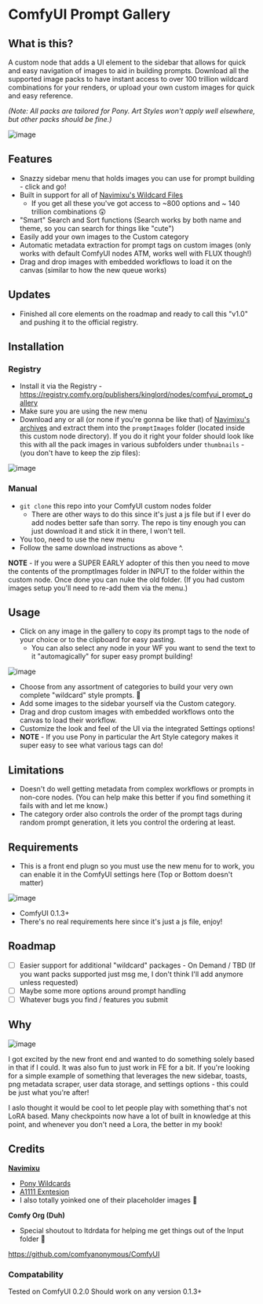 # ComfyUI Prompt Gallery

## What is this?
A custom node that adds a UI element to the sidebar that allows for quick and easy navigation of images to aid in building prompts. Download all the supported image packs to have instant access to over 100 trillion wildcard combinations for your renders, or upload your own custom images for quick and easy reference. 

*(Note: All packs are tailored for Pony. Art Styles won't apply well elsewhere, but other packs should be fine.)*

![image](https://github.com/user-attachments/assets/060cafa4-c387-4530-bd77-fd224946806c)

## Features
- Snazzy sidebar menu that holds images you can use for prompt building - click and go!
- Built in support for all of [Navimixu's Wildcard Files](https://civitai.com/models/615967/ponyxl-wildcards-vault)
  - If you get all these you've got access to ~800 options and ~ 140 trillion combinations 😲
- "Smart" Search and Sort functions (Search works by both name and theme, so you can search for things like "cute")
- Easily add your own images to the Custom category
- Automatic metadata extraction for prompt tags on custom images (only works with default ComfyUI nodes ATM, works well with FLUX though!)
- Drag and drop images with embedded workflows to load it on the canvas (similar to how the new queue works)

## Updates
- Finished all core elements on the roadmap and ready to call this "v1.0" and pushing it to the official registry.

## Installation
### Registry
- Install it via the Registry - https://registry.comfy.org/publishers/kinglord/nodes/comfyui_prompt_gallery
- Make sure you are using the new menu
- Download any or all (or none if you're gonna be like that) of [Navimixu's archives](https://civitai.com/models/615967/ponyxl-wildcards-vault) and extract them into the `promptImages` folder (located inside this custom node directory). If you do it right your folder should look like this with all the pack images in various subfolders under `thumbnails` - (you don't have to keep the zip files):

![image](https://github.com/user-attachments/assets/811a1c7e-cd09-4f3d-8053-41989fb9f170)
  
### Manual
- `git clone` this repo into your ComfyUI custom nodes folder
  - There are other ways to do this since it's just a js file but if I ever do add nodes better safe than sorry. The repo is tiny enough you can just download it and stick it in there, I won't tell.
- You too, need to use the new menu
- Follow the same download instructions as above ^.

**NOTE** - If you were a SUPER EARLY adopter of this then you need to move the contents of the promptImages folder in INPUT to the folder within the custom node. Once done you can nuke the old folder. (If you had custom images setup you'll need to re-add them via the menu.)

## Usage
- Click on any image in the gallery to copy its prompt tags to the node of your choice or to the clipboard for easy pasting.
  - You can also select any node in your WF you want to send the text to it "automagically" for super easy prompt building!

![image](https://github.com/user-attachments/assets/b6988be9-e904-47a6-b6bf-e3b1b447d8b3)
- Choose from any assortment of categories to build your very own complete "wildcard" style prompts. 🎲
- Add some images to the sidebar yourself via the Custom category.
- Drag and drop custom images with embedded workflows onto the canvas to load their workflow.
- Customize the look and feel of the UI via the integrated Settings options!
- **NOTE** - If you use Pony in particular the Art Style category makes it super easy to see what various tags can do!

## Limitations
- Doesn't do well getting metadata from complex workflows or prompts in non-core nodes. (You can help make this better if you find something it fails with and let me know.)
- The category order also controls the order of the prompt tags during random prompt generation, it lets you control the ordering at least.

## Requirements
- This is a front end plugn so you must use the new menu for to work, you can enable it in the ComfyUI settings here (Top or Bottom doesn't matter)

![image](https://github.com/user-attachments/assets/4dcbb5f2-8a68-4ef8-8759-084a8d5af7ab)
- ComfyUI 0.1.3+
- There's no real requirements here since it's just a js file, enjoy!

## Roadmap
- [ ] Easier support for additional "wildcard" packages - On Demand / TBD (If you want packs supported just msg me, I don't think I'll add anymore unless requested)
- [ ] Maybe some more options around prompt handling
- [ ] Whatever bugs you find / features you submit

## Why
![image](https://media1.tenor.com/m/jGgmfDOxmuMAAAAC/ryan-reynolds-but-why.gif)

I got excited by the new front end and wanted to do something solely based in that if I could. It was also fun to just work in FE for a bit. If you're looking for a simple example of something that leverages the new sidebar, toasts, png metadata scraper, user data storage, and settings options - this could be just what you're after!

I aslo thought it would be cool to let people play with something that's not LoRA based. Many checkpoints now have a lot of built in knowledge at this point, and whenever you don't need a Lora, the better in my book!

## Credits
[**Navimixu**](https://civitai.com/user/navimixu)
- [Pony Wildcards](https://civitai.com/models/615967/ponyxl-wildcards-vault)
- [A1111 Exntesion](https://github.com/navimixu/wildcard-gallery/tree/main)
- I also totally yoinked one of their placeholder images 💖

**Comfy Org (Duh)**
- Special shoutout to ltdrdata for helping me get things out of the Input folder 💙
  
https://github.com/comfyanonymous/ComfyUI

### Compatability
Tested on ComfyUI 0.2.0
Should work on any version 0.1.3+
